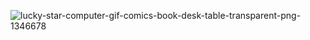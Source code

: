 
![lucky-star-computer-gif-comics-book-desk-table-transparent-png-1346678](https://user-images.githubusercontent.com/24377986/158098013-03f6cae2-d768-4171-89ca-7e127979a8d0.png)

